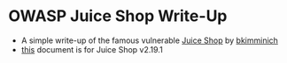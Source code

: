 # OWASP Juice Shop Write-Up
- A simple write-up of the famous vulnerable [Juice Shop](https://github.com/bkimminich/juice-shop) by [bkimminich](https://github.com/bkimminich)
- [this](juice-shop-writeup.md) document is for Juice Shop v2.19.1
